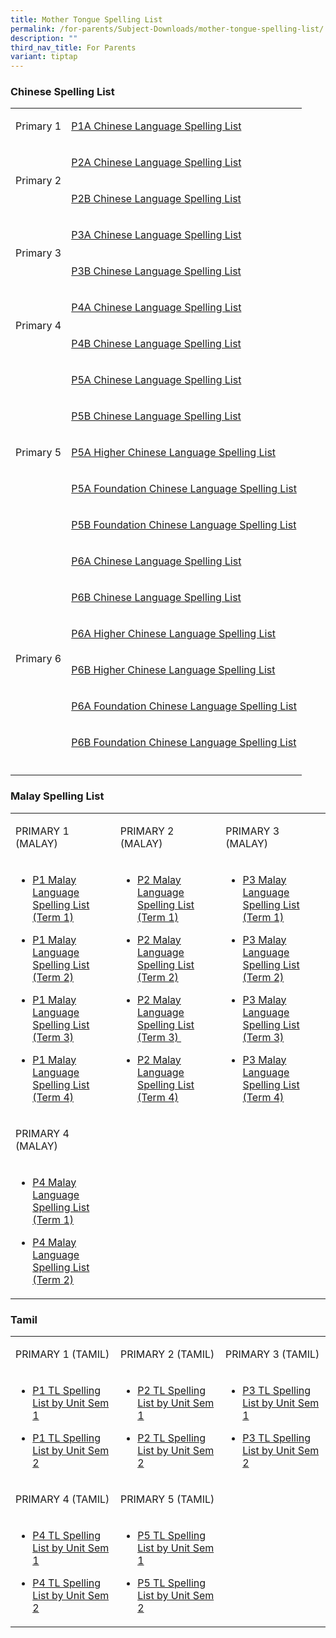 ```yaml
---
title: Mother Tongue Spelling List
permalink: /for-parents/Subject-Downloads/mother-tongue-spelling-list/
description: ""
third_nav_title: For Parents
variant: tiptap
---
```

<h3>Chinese Spelling List</h3>
<table style="minWidth: 50px">
<colgroup>
<col>
<col>
</colgroup>
<tbody>
<tr>
<td rowspan="1" colspan="1">
<p>Primary 1</p>
</td>
<td rowspan="1" colspan="1">
<p><a href="/files/1A%20%202022.pdf" rel="noopener" target="_blank">P1A Chinese Language Spelling List</a>
</p>
</td>
</tr>
<tr>
<td rowspan="2" colspan="1">
<p>Primary 2</p>
</td>
<td rowspan="1" colspan="1">
<p><a href="/files/2A%20_Chapt%201%20to%2010.pdf" rel="noopener" target="_blank">P2A Chinese Language Spelling List</a>
</p>
</td>
</tr>
<tr>
<td rowspan="1" colspan="1">
<p><a href="/files/2B%20_Chapt%2011%20to%2019.pdf" rel="noopener" target="_blank">P2B Chinese Language Spelling List</a>
</p>
</td>
</tr>
<tr>
<td rowspan="2" colspan="1">
<p>Primary 3</p>
</td>
<td rowspan="1" colspan="1">
<p><a href="/files/3A%20_Chapt%201%20to%209_HYPY.pdf" rel="noopener" target="_blank">P3A Chinese Language Spelling List</a>
</p>
</td>
</tr>
<tr>
<td rowspan="1" colspan="1">
<p><a href="/files/3B%20_Chapt%2010%20to%2017_HYPY.pdf" rel="noopener" target="_blank">P3B Chinese Language Spelling List</a>
</p>
</td>
</tr>
<tr>
<td rowspan="2" colspan="1">
<p>Primary 4</p>
</td>
<td rowspan="1" colspan="1">
<p><a href="/files/4A%20_1-9_23122021.pdf" rel="noopener" target="_blank">P4A Chinese Language Spelling List</a>
</p>
</td>
</tr>
<tr>
<td rowspan="1" colspan="1">
<p><a href="/files/4B%20_10-16_231221.pdf" rel="noopener" target="_blank">P4B Chinese Language Spelling List</a>
</p>
</td>
</tr>
<tr>
<td rowspan="5" colspan="1">
<p>Primary 5</p>
</td>
<td rowspan="1" colspan="1">
<p><a href="/files/5A%20_1-8%20with%20HYPY.pdf" rel="noopener" target="_blank">P5A Chinese Language Spelling List</a>
</p>
</td>
</tr>
<tr>
<td rowspan="1" colspan="1">
<p><a href="/files/5B%20_9-15%20HYPY.pdf" rel="noopener" target="_blank">P5B Chinese Language Spelling List</a>
</p>
</td>
</tr>
<tr>
<td rowspan="1" colspan="1">
<p><a href="/files/5A%20__1-9.pdf" rel="noopener" target="_blank">P5A Higher Chinese Language Spelling List</a>
</p>
</td>
</tr>
<tr>
<td rowspan="1" colspan="1">
<p><a href="/files/5A%20FCL%20.pdf" rel="noopener" target="_blank">P5A Foundation Chinese Language Spelling List</a>
</p>
</td>
</tr>
<tr>
<td rowspan="1" colspan="1">
<p><a href="/files/5B%20FCL%20.pdf" rel="noopener" target="_blank">P5B Foundation Chinese Language Spelling List</a>
</p>
</td>
</tr>
<tr>
<td rowspan="7" colspan="1">
<p>Primary 6</p>
</td>
<td rowspan="1" colspan="1">
<p><a href="/files/6A%20_1-6%20with%20HYPY.pdf" rel="noopener" target="_blank">P6A Chinese Language Spelling List</a>
</p>
</td>
</tr>
<tr>
<td rowspan="1" colspan="1">
<p><a href="/files/6B%20%20with%20HYPY_7-10.pdf" rel="noopener" target="_blank">P6B Chinese Language Spelling List</a>
</p>
</td>
</tr>
<tr>
<td rowspan="1" colspan="1">
<p><a href="/files/6A%20__1-7.pdf" rel="noopener" target="_blank">P6A Higher Chinese Language Spelling List</a>
</p>
</td>
</tr>
<tr>
<td rowspan="1" colspan="1">
<p><a href="/files/6B%20__8-12.pdf" rel="noopener" target="_blank">P6B Higher Chinese Language Spelling List</a>
</p>
</td>
</tr>
<tr>
<td rowspan="1" colspan="1">
<p><a href="/files/6A%20FCL%20%20with%20HYPY.pdf" rel="noopener" target="_blank">P6A Foundation Chinese Language Spelling List</a>
</p>
</td>
</tr>
<tr>
<td rowspan="1" colspan="1">
<p><a href="/files/6B%20FCL%20%20with%20HYPY.pdf" rel="noopener" target="_blank">P6B Foundation Chinese Language Spelling List</a>
</p>
</td>
</tr>
<tr>
<td rowspan="1" colspan="1">
<p></p>
</td>
</tr>
</tbody>
</table>
<h3>Malay Spelling List</h3>
<p></p>
<table style="minWidth: 75px">
<colgroup>
<col>
<col>
<col>
</colgroup>
<tbody>
<tr>
<td rowspan="1" colspan="1">
<p>PRIMARY 1 (MALAY)</p>
</td>
<td rowspan="1" colspan="1">
<p>PRIMARY 2 (MALAY)</p>
</td>
<td rowspan="1" colspan="1">
<p>PRIMARY 3 (MALAY)</p>
</td>
</tr>
<tr>
<td rowspan="1" colspan="1">
<ul data-tight="true" class="tight">
<li>
<p><a href="/malay-spelling-test/Primary-1/term-1/" rel="noopener noreferrer nofollow" target="">P1 Malay Language Spelling List (Term 1)</a>
</p>
</li>
<li>
<p><a href="/malay-spelling-test/Primary-1/term-2/" rel="noopener noreferrer nofollow" target="">P1 Malay Language Spelling List (Term 2)</a>
</p>
</li>
<li>
<p><a href="/malay-spelling-test/Primary-1/term-3/" rel="noopener noreferrer nofollow" target="">P1 Malay Language Spelling List (Term 3)</a>
</p>
</li>
<li>
<p><a href="/malay-spelling-test/Primary-1/term-4/" rel="noopener noreferrer nofollow" target="">P1 Malay Language Spelling List (Term 4)</a>
</p>
</li>
</ul>
</td>
<td rowspan="1" colspan="1">
<ul data-tight="true" class="tight">
<li>
<p><a href="/malay-spelling-test/Primary-2/term-1/" rel="noopener noreferrer nofollow" target="">P2 Malay Language Spelling List (Term 1)</a>
</p>
</li>
<li>
<p><a href="/malay-spelling-test/Primary-2/term-2/" rel="noopener noreferrer nofollow" target="">P2 Malay Language Spelling List (Term 2)</a>
</p>
</li>
<li>
<p><a href="/malay-spelling-test/Primary-2/term-3/" rel="noopener noreferrer nofollow" target="">P2 Malay Language Spelling List (Term 3)&nbsp;</a>
</p>
</li>
<li>
<p><a href="/malay-spelling-test/Primary-2/term-4/" rel="noopener noreferrer nofollow" target="">P2 Malay Language Spelling List (Term 4)</a>
</p>
</li>
</ul>
</td>
<td rowspan="1" colspan="1">
<ul data-tight="true" class="tight">
<li>
<p><a href="/malay-spelling-test/Primary-3/term-1/" rel="noopener noreferrer nofollow" target="">P3 Malay Language Spelling List (Term 1)</a>
</p>
</li>
<li>
<p><a href="/malay-spelling-test/Primary-3/term-2/" rel="noopener noreferrer nofollow" target="">P3 Malay Language Spelling List (Term 2)</a>
</p>
</li>
<li>
<p><a href="/malay-spelling-test/Primary-3/term-3/" rel="noopener noreferrer nofollow" target="">P3 Malay Language Spelling List (Term 3)</a>
</p>
</li>
<li>
<p><a href="/malay-spelling-test/Primary-3/term-4/" rel="noopener noreferrer nofollow" target="">P3 Malay Language Spelling List (Term 4)</a>
</p>
</li>
</ul>
</td>
</tr>
<tr>
<td rowspan="1" colspan="1">
<p>PRIMARY 4 (MALAY)</p>
</td>
<td rowspan="1" colspan="1">
<p></p>
</td>
<td rowspan="1" colspan="1">
<p></p>
</td>
</tr>
<tr>
<td rowspan="1" colspan="1">
<ul data-tight="true" class="tight">
<li>
<p><a href="/malay-spelling-test/Primary-4/term-1/" rel="noopener noreferrer nofollow" target="">P4 Malay Language Spelling List (Term 1)</a>
</p>
</li>
<li>
<p><a href="/malay-spelling-test/Primary-4/term-2/" rel="noopener noreferrer nofollow" target="">P4 Malay Language Spelling List (Term 2)</a>
</p>
</li>
</ul>
</td>
<td rowspan="1" colspan="1">
<p></p>
</td>
<td rowspan="1" colspan="1">
<p></p>
</td>
</tr>
</tbody>
</table>
<p></p>
<h3>Tamil</h3>
<table style="minWidth: 75px">
<colgroup>
<col>
<col>
<col>
</colgroup>
<tbody>
<tr>
<td rowspan="1" colspan="1">
<p>PRIMARY 1 (TAMIL)</p>
</td>
<td rowspan="1" colspan="1">
<p>PRIMARY 2 (TAMIL)</p>
</td>
<td rowspan="1" colspan="1">
<p>PRIMARY 3 (TAMIL)</p>
</td>
</tr>
<tr>
<td rowspan="1" colspan="1">
<ul data-tight="true" class="tight">
<li>
<p><a href="/tamil-spelling-test/Primary-1/sem-1/" rel="noopener noreferrer nofollow" target="">P1 TL Spelling List by Unit Sem 1</a>
</p>
</li>
<li>
<p><a href="/tamil-spelling-test/Primary-1/sem-2/" rel="noopener noreferrer nofollow" target="">P1 TL Spelling List by Unit Sem 2</a>
</p>
</li>
</ul>
</td>
<td rowspan="1" colspan="1">
<ul data-tight="true" class="tight">
<li>
<p><a href="/tamil-spelling-test/Primary-2/sem-1/" rel="noopener noreferrer nofollow" target="">P2 TL Spelling List by Unit Sem 1</a>
</p>
</li>
<li>
<p><a href="/tamil-spelling-test/Primary-2/sem-2/" rel="noopener noreferrer nofollow" target="">P2 TL Spelling List by Unit Sem 2</a>
</p>
</li>
</ul>
</td>
<td rowspan="1" colspan="1">
<ul data-tight="true" class="tight">
<li>
<p><a href="/tamil-spelling-test/Primary-3/sem-1/" rel="noopener noreferrer nofollow" target="">P3 TL Spelling List by Unit Sem 1</a>
</p>
</li>
<li>
<p><a href="/tamil-spelling-test/Primary-3/sem-2/" rel="noopener noreferrer nofollow" target="">P3 TL Spelling List by Unit Sem 2</a>
</p>
</li>
</ul>
</td>
</tr>
<tr>
<td rowspan="1" colspan="1">
<p>PRIMARY 4 (TAMIL)</p>
</td>
<td rowspan="1" colspan="1">
<p>PRIMARY 5 (TAMIL)</p>
</td>
<td rowspan="1" colspan="1">
<p></p>
</td>
</tr>
<tr>
<td rowspan="1" colspan="1">
<ul data-tight="true" class="tight">
<li>
<p><a href="/tamil-spelling-test/Primary-4/sem-1/" rel="noopener noreferrer nofollow" target="">P4 TL Spelling List by Unit Sem 1</a>
</p>
</li>
<li>
<p><a href="/tamil-spelling-test/Primary-4/sem-2/" rel="noopener noreferrer nofollow" target="">P4&nbsp;TL Spelling List by Unit Sem 2</a>
</p>
</li>
</ul>
</td>
<td rowspan="1" colspan="1">
<ul data-tight="true" class="tight">
<li>
<p><a href="/tamil-spelling-test/Primary-5/sem-1/" rel="noopener noreferrer nofollow" target="">P5 TL Spelling List by Unit Sem 1</a>
</p>
</li>
<li>
<p><a href="/tamil-spelling-test/Primary-5/sem-2/" rel="noopener noreferrer nofollow" target="">P5&nbsp;TL Spelling List by Unit Sem 2</a>
</p>
</li>
</ul>
</td>
<td rowspan="1" colspan="1">
<p></p>
</td>
</tr>
</tbody>
</table>
<p></p>